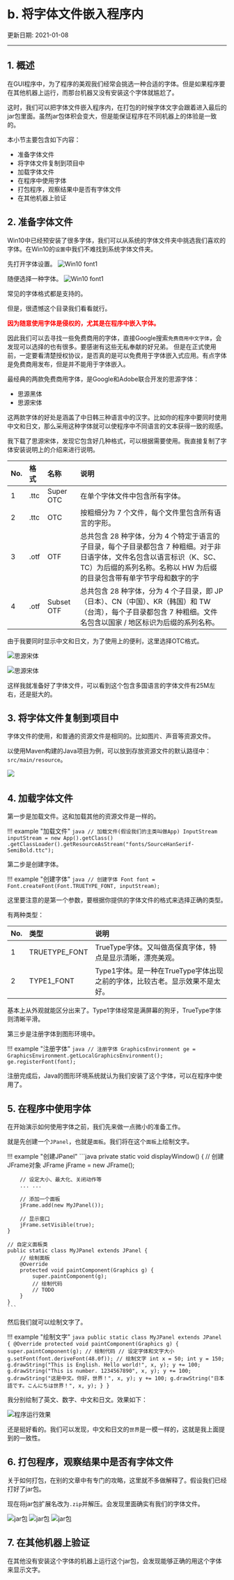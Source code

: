 # b. 将字体文件嵌入程序内

更新日期: 2021-01-08

------------------------------------------

## 1.	概述

在GUI程序中，为了程序的美观我们经常会挑选一种合适的字体。但是如果程序要在其他机器上运行，而那台机器又没有安装这个字体就尴尬了。

这时，我们可以把字体文件嵌入程序内，在打包的时候字体文字会跟着进入最后的jar包里面。虽然jar包体积会变大，但是能保证程序在不同机器上的体验是一致的。

本小节主要包含如下内容：

- 准备字体文件
- 将字体文件复制到项目中
- 加载字体文件
- 在程序中使用字体
- 打包程序，观察结果中是否有字体文件
- 在其他机器上验证

## 2. 准备字体文件

Win10中已经预安装了很多字体，我们可以从系统的字体文件夹中挑选我们喜欢的字体。在Win10的`设置`中我们不难找到系统字体文件夹。

先打开字体设置。
![Win10 font1](J002.files/win10_font1.png)

随便选择一种字体。
![Win10 font1](J002.files/win10_font2.png)


常见的字体格式都是支持的。

但是，很遗憾这个目录我们看看就行。

<p style="color:red;"><b>因为随意使用字体是侵权的，尤其是在程序中嵌入字体。</b></p>

因此我们可以去寻找一些免费商用的字体，直接Google搜索`免费商用中文字体`，会发现可以选择的也有很多。要感谢有这些无私奉献的好兄弟。
但是在正式使用前，一定要看清楚授权协议，是否真的是可以免费用于字体嵌入式应用。有点字体是免费商用发布，但是并不能用于字体嵌入。

最经典的两款免费商用字体，是Google和Adobe联合开发的思源字体：

- 思源黑体
- 思源宋体

这两款字体的好处是涵盖了中日韩三种语言中的汉字。比如你的程序中要同时使用中文和日文，那么采用这种字体就可以使程序中不同语言的文本获得一致的观感。

我下载了思源宋体，发现它包含好几种格式，可以根据需要使用。我直接复制了字体安装说明上的介绍来进行说明。

| No. | 格式 | 名称 | 说明 |
|:---|:---|:---|:---|
| 1 | .ttc | Super OTC | 在单个字体文件中包含所有字体。 |
| 2 | .ttc | OTC | 按粗细分为 7 个文件，每个文件里包含所有语言的字形。 |
| 3 | .otf | OTF | 总共包含 28 种字体，分为 4 个特定于语言的子目录，每个子目录都包含 7 种粗细。对于非日语字体，文件名包含以语言标识（K、SC、TC）为后缀的系列名称。名称以 HW 为后缀的目录包含带有单字节字母和数字的字 |
| 4 | .otf | Subset OTF | 总共包含 28 种字体，分为 4 个子目录，即 JP（日本）、CN（中国）、KR（韩国）和 TW（台湾），每个子目录都包含 7 种粗细。文件名包含以国家 / 地区标识为后缀的系列名称。 |

由于我要同时显示中文和日文，为了使用上的便利，这里选择OTC格式。

![思源宋体](J002.files/思源宋体.png)

![思源宋体](J002.files/思源宋体2.png)

这样我就准备好了字体文件，可以看到这个包含多国语言的字体文件有25M左右，还是挺大的。

## 3. 将字体文件复制到项目中

字体文件的使用，和普通的资源文件是相同的。比如图片、声音等资源文件。

以使用Maven构建的Java项目为例，可以放到存放资源文件的默认路径中：`src/main/resource`。

<img src="../J002.files/move.png" style="max-width:20em" /> 

## 4. 加载字体文件

第一步是加载文件。这和加载其他的资源文件是一样的。

!!! example "加载文件"
    ```java
    // 加载文件(假设我们的主类叫做App)
    InputStream inputStream = new App().getClass()
            .getClassLoader().getResourceAsStream("fonts/SourceHanSerif-SemiBold.ttc");
    ```

第二步是创建字体。

!!! example "创建字体"
    ```java
    // 创建字体
    Font font = Font.createFont(Font.TRUETYPE_FONT, inputStream);
    ```

这里要注意的是第一个参数，要根据你提供的字体文件的格式来选择正确的类型。

有两种类型：

| No. | 类型 | 说明 |
|:--|:--|:--|
| 1 | TRUETYPE_FONT | TrueType字体。又叫做高保真字体，特点是显示清晰，漂亮美观。 |
| 2 | TYPE1_FONT | Type1字体。是一种在TrueType字体出现之前的字体，比较古老。显示效果不是太好。 |

基本上从外观就能区分出来了。Type1字体经常是满屏幕的狗牙，TrueType字体则清晰平滑。

第三步是注册字体到图形环境中。

!!! example "注册字体"
    ```java
    // 注册字体
    GraphicsEnvironment ge = GraphicsEnvironment.getLocalGraphicsEnvironment();
    ge.registerFont(font);
    ```

注册完成后，Java的图形环境系统就认为我们安装了这个字体，可以在程序中使用了。

## 5. 在程序中使用字体

在开始演示如何使用字体之前，我们先来做一点微小的准备工作。

就是先创建一个`JPanel`，也就是`面板`。我们将在这个`面板`上绘制文字。

!!! example "创建JPanel"
    ```java
    private static void displayWindow() {
        // 创建JFrame对象
        JFrame jFrame = new JFrame();

        // 设定大小、最大化、关闭动作等
        ... ...

        // 添加一个面板
        jFrame.add(new MyJPanel());

        // 显示窗口
        jFrame.setVisible(true);
    }

    // 自定义面板类
    public static class MyJPanel extends JPanel {
        // 绘制面板
        @Override
        protected void paintComponent(Graphics g) {
            super.paintComponent(g);
            // 绘制代码
            // TODO
        }
    }
    ```

然后我们就可以绘制文字了。

!!! example "绘制文字"
    ```java
    public static class MyJPanel extends JPanel {
        @Override
        protected void paintComponent(Graphics g) {
            super.paintComponent(g);
            // 绘制代码
            // 设定字体和文字大小
            g.setFont(font.deriveFont(48.0f));
            // 绘制文字
            int x = 50;
            int y = 150;
            g.drawString("This is English. Hello world!", x, y);
            y += 100;
            g.drawString("This is number. 1234567890", x, y);
            y += 100;
            g.drawString("这是中文。你好，世界！", x, y);
            y += 100;
            g.drawString("日本語です。こんにちは世界！", x, y);
        }
    }
    ```

我分别绘制了英文、数字、中文和日文。效果如下：

![程序运行效果](J002.files/run.png)

还是挺好看的。我们可以发现，中文和日文的`世界`是一模一样的，这就是我上面提到的一致性。

## 6. 打包程序，观察结果中是否有字体文件

关于如何打包，在别的文章中有专门的攻略，这里就不多做解释了。假设我们已经打好了jar包。

现在将jar包扩展名改为`.zip`并解压。会发现里面确实有我们的字体文件。

![jar包](J002.files/jar1.png)
![jar包](J002.files/jar2.png)
![jar包](J002.files/jar3.png)

## 7. 在其他机器上验证

在其他没有安装这个字体的机器上运行这个jar包，会发现能够正确的用这个字体来显示文字。
